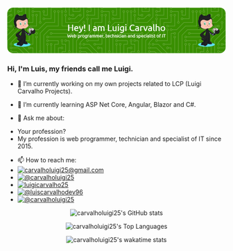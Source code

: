 ![Header](./github-header-image.png)

### Hi, I'm Luis, my friends call me Luigi.

- 🔭 I’m currently working on my own projects related to LCP (Luigi Carvalho Projects).
- 🌱 I’m currently learning ASP Net Core, Angular, Blazor and C#.

- 💬 Ask me about: 

<ul>
<li>Your profession?</li>
<li>My profession is web programmer, technician and specialist of IT since 2015.</li>
</ul>

- 📫 How to reach me:
- [![carvalholuigi25@gmail.com](https://github.com/carvalholuigi25/social-icons/blob/master/SVG/Color/Gmail.svg 'Luigi Carvalho Gmail')](carvalholuigi25@gmail.com)
- [![@carvalholuigi25](https://github.com/carvalholuigi25/social-icons/blob/master/SVG/Color/Github.svg 'Luigi Carvalho Github')](https://github.com/carvalholuigi25)
- [![luigicarvalho25](https://github.com/carvalholuigi25/social-icons/blob/master/SVG/Color/Facebook.svg 'Luigi Carvalho Facebook')](https://www.facebook.com/luigicarvalho25)
- [![@luiscarvalhodev96](https://github.com/carvalholuigi25/social-icons/blob/master/SVG/Color/Instagram.svg 'Luigi Carvalho Instagram')](https://www.instagram.com/luiscarvalhodev96)
- [![@carvalholuigi25](https://github.com/carvalholuigi25/social-icons/blob/master/SVG/Color/Twitter.svg 'Luigi Carvalho Twitter')](https://twitter.com/carvalholuigi25)

<p align="middle">
  <img class="img" src="https://github-readme-stats.vercel.app/api?username=carvalholuigi25&show_icons=true&theme=radical" title="carvalholuigi25's GitHub stats" />
</p>

<p align="middle">
  <img class="img" src="https://github-readme-stats.vercel.app/api/top-langs/?username=carvalholuigi25&langs_count=10&layout=compact&theme=radical" title="carvalholuigi25's Top Languages" />
</p>

<p align="middle">
 <img class="img" src="https://github-readme-stats.vercel.app/api/wakatime?username=@carvalholuigi25&theme=radical" title="carvalholuigi25's wakatime stats" />
</p>

<!-- ![carvalholuigi25's GitHub stats](https://github-readme-stats.vercel.app/api?username=carvalholuigi25&show_icons=true&theme=radical)
![carvalholuigi25's Top Languages](https://github-readme-stats.vercel.app/api/top-langs?username=carvalholuigi25&langs_count=10&layout=default&theme=radical)
![carvalholuigi25's wakatime stats](https://github-readme-stats.vercel.app/api/wakatime?username=@carvalholuigi25&theme=radical) -->

